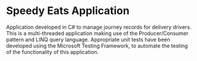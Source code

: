 # Speedy Eats Application 
Application developed in C# to manage journey records for delivery drivers. This is a multi-threaded application making use of the Producer/Consumer pattern and LINQ query language. 
Appropriate unit tests have been developed using the Microsoft Testing Framework, to automate the testing  of the functionality of this application.
